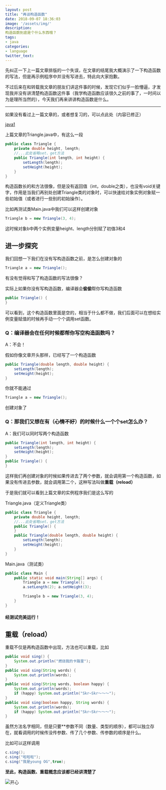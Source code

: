 ```yaml
---
layout: post
title: "再谈构造函数"
date: 2018-09-07 18:36:03
image: '/assets/img/'
description:
构造函数到底是个什么东西哦？
tags:
- java
categories:
- language
twitter_text:
---
```


先纠正一下上一篇文章排版的一个失误，在文章的结尾我大概演示了一下构造函数的写法，但是再示例程序中并没有写进去，特此向大家抱歉。

不过后来在和转载我文章的朋友们讲这件事的时候，发现它们似乎一脸懵逼，才发现我并没有讲清楚构造函数这件事（我学构造函数应该很久之前的事了，一时间以为是理所当然的），今天我们再来讲讲构造函数是什么。

------

如果没有看过上一篇文章的，或者想复习的，可以点此处（内容已修正）

[java1](https://huzujun.github.io/java1/)



上篇文章的Triangle.java中，有这么一段

```java
public class Triangle {
    private double height, length;
    //...此处省略set、get方法
    public Triangle(int length, int height) {
        setLength(length);
        setHeight(height);
    }
}

```

构造函数长的和方法很像，但是没有返回值（int，double之类），也没有void关键字，作用是当我们再别处创建Triangle类的对象时，可以快速给对象实例对象赋一些初始值（或者进行一些别的初始操作）。

比如再测试类Main.java中我们可以这样创建对象

```java
Triangle b = new Triangle(3, 4);
```

这时候对象b中两个实例变量height、length分别赋了初值3和4



## 进一步探究

我们回想一下我们在没有写构造函数之前，是怎么创建对象的

```java
Triangle a = new Triangle();
```

有没有觉得和写了构造函数的写法很像？

实际上如果你没有写构造函数，编译器会**偷偷**帮你写构造函数

```java
public Triangle() {
}
```

可以看到，这个构造函数里面是空的，相当于什么都不做，我们后面可以在想给实例变量赋值的时候再手动一个个调用set函数。

### Q：编译器会在任何时候都帮你写空构造函数吗？

A：不会！

假如你像文章开头那样，已经写了一个构造函数

```java
public Triangle(double length, double height) {
    setLength(length);
    setHeight(height);
}
```

你就不能通过

```java
Triangle a = new Triangle();
```

创建对象了

### Q：那我们又想在有（~~心情不好~~）的时候什么一个个set怎么办？

A：我们可以同时写两个构造函数

```java
public Triangle(int length, int height) {
    setLength(length);
    setHeight(height);
}
public Triangle() {
}
```

这样我们再创建对象的时候如果传进去了两个参数，就会调用第一个构造函数，如果没有传进去参数，就会调用第二个，这种写法叫做**重载（reload）**

于是我们就可以看到上篇文章的实例程序我们是这么写的

Triangle.java（定义Triangle类）

```java
public class Triangle {
    private double height, length;
    //...此处省略set、get方法
    public Triangle() {
    }
    public Triangle(double length, double height) {
        setLength(length);
        setHeight(height);
    }
}
```

Main.java（测试类）

```java
public class Main {
    public static void main(String[] args) {
        Triangle a = new Triangle();
        a.setLength(2); a.setHeight(3);
        
        Triangle b = new Triangle(3, 4);
    }
}
```

#### 经测试完美运行！

## 重载（reload）

重载不仅是再构造函数中出现，方法也可以重载，比如

```java
public void sing() {
    System.out.println("燃烧我的卡路里");
}
public void sing(String words) {
    System.out.println(words);
}
public void sing(String words, boolean happy) {
    System.out.println(words);
    if (happy) System.out.println("Skr~Skr～～～");
}
public void sing(boolean happy, String words) {
    System.out.println(words);
    if (happy) System.out.println("Skr~Skr～～～");
}
```

虽然方法名字相同，但是只要**参数不同（数量、类型的顺序），都可以独立存在，就看调用的时候传没传参数、传了几个参数、传参数的顺序是什么。

比如可以这样调用

```java
c.sing();
c.sing("啦啦啦");
c.sing("我是young OG",true);
```

**至此，构造函数、重载概念应该都已经讲清楚了**



![开心](https://static.baydn.com/media/media_store/image/f68828367a38aba0735b1135ea2a5e5f.jpg)

